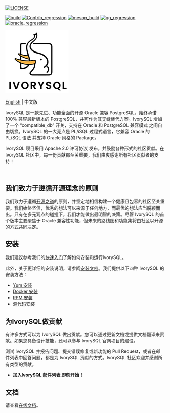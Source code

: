 [![LICENSE](https://img.shields.io/badge/license-Apache--2.0-blue?logo=apache)](https://github.com/IvorySQL/IvorySQL/blob/master/LICENSE)

[![build](https://github.com/IvorySQL/IvorySQL/actions/workflows/build.yml/badge.svg?branch=master&event=push)](https://github.com/IvorySQL/IvorySQL/actions/workflows/build.yml)
[![Contrib_regression](https://github.com/IvorySQL/IvorySQL/actions/workflows/contrib_regression.yml/badge.svg?branch=master&event=push)](https://github.com/IvorySQL/IvorySQL/actions/workflows/contrib_regression.yml)
[![meson_build](https://github.com/IvorySQL/IvorySQL/actions/workflows/meson_build.yml/badge.svg?branch=master&event=push)](https://github.com/IvorySQL/IvorySQL/actions/workflows/meson_build.yml)
[![pg_regression](https://github.com/IvorySQL/IvorySQL/actions/workflows/pg_regression.yml/badge.svg?branch=master&event=push)](https://github.com/IvorySQL/IvorySQL/actions/workflows/pg_regression.yml)
[![oracle_regression](https://github.com/IvorySQL/IvorySQL/actions/workflows/oracle_regression.yml/badge.svg?branch=master&event=push)](https://github.com/IvorySQL/IvorySQL/actions/workflows/oracle_regression.yml)

![IvorySQL](https://github.com/IvorySQL/Ivory-www/blob/main/static/img/IvorySQL-black.png?raw=true)

[English](README.md) | 中文版

IvorySQL 是一款先进、功能全面的开源 Oracle 兼容 PostgreSQL，始终承诺100% 兼容最新版本的 PostgreSQL，并可作为其无缝替代方案。IvorySQL 增加了一个 “compatible_db” 开关，支持在 Oracle 和 PostgreSQL 兼容模式 之间自由切换。IvorySQL 的一大亮点是 PL/iSQL 过程式语言，它兼容 Oracle 的 PL/SQL 语法 并支持 Oracle 风格的 Package。

IvorySQL 项目采用 Apache 2.0 许可协议 发布，并鼓励各种形式的社区贡献。在 IvorySQL 社区中，每一份贡献都至关重要，我们由衷感谢所有社区贡献者的支持！

</br>

## 我们致力于遵循开源理念的原则
我们致力于遵循[开源之道](https://opensource.com/open-source-way)的原则，并坚定地相信构建一个健康且包容的社区至关重要。我们始终坚信，优秀的想法可以来源于任何地方，而最优的想法应当脱颖而出。只有在多元观点的碰撞下，我们才能做出最明智的决策。尽管 IvorySQL 的首个版本主要聚焦于 Oracle 兼容性功能，但未来的路线图和功能集将由社区以开源的方式共同决定。
</br>

## 安装
我们建议参考我们的[快速入门](https://docs.ivorysql.org/cn/ivorysql-doc/v4.4/v4.4/3#quick-installation)了解如何安装和运行IvorySQL。

此外，关于更详细的安装说明，请参阅[安装文档](https://docs.ivorysql.org/cn/ivorysql-doc/v4.4/v4.4/6#introduction)。我们提供以下四种 IvorySQL 的安装方法：
- [Yum 安装](https://docs.ivorysql.org/cn/ivorysql-doc/v4.4/v4.4/6#Yum-installation)
- [Docker 安装](https://docs.ivorysql.org/cn/ivorysql-doc/v4.4/v4.4/6#Docker-installation)
- [RPM 安装](https://docs.ivorysql.org/cn/ivorysql-doc/v4.4/v4.4/6#Rpm-installation)
- [源代码安装](https://docs.ivorysql.org/cn/ivorysql-doc/v4.4/v4.4/6#Source-code-installation)



## 为IvorySQL做贡献
有许多方式可以为 IvorySQL 做出贡献。您可以通过更新文档或提供文档翻译来贡献。如果您具备设计技能，还可以参与 IvorySQL 官网项目的建设。

测试 IvorySQL 并报告问题、提交错误修复或新功能的 Pull Request，或者在邮件列表中回答问题，都是为 IvorySQL 贡献的方式。IvorySQL 社区欢迎并感谢所有类型的贡献。

* **加入IvorySQL [邮件列表](http://lists.ivorysql.org) 即刻开始！**

## 文档
请查看[在线文档](https://docs.ivorysql.org/)。
